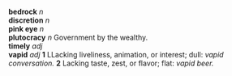 __bedrock__ _n_  
__discretion__ _n_  
__pink eye__ _n_  
__plutocracy__ _n_ Government by the wealthy.  
__timely__ _adj_  
__vapid__ _adj_ __1__ LLacking liveliness, animation, or interest; dull: _vapid conversation._ __2__ Lacking taste, zest, or flavor; flat: _vapid beer._  
